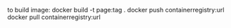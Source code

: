 to build image:
   docker build -t page:tag .
   docker push containerregistry:url
   docker pull containerregistry:url